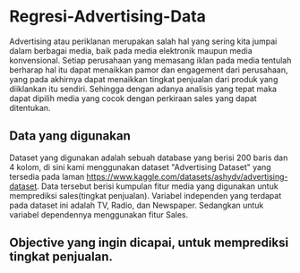 # Regresi-Advertising-Data

Advertising atau periklanan merupakan salah hal yang sering kita jumpai dalam berbagai media, baik pada media elektronik maupun media konvensional. Setiap perusahaan yang memasang iklan pada media tentulah berharap hal itu dapat menaikkan pamor dan engagement dari perusahaan, yang pada akhirnya dapat menaikkan tingkat penjualan dari produk yang diiklankan itu sendiri. Sehingga dengan adanya analisis yang tepat maka dapat dipilih media yang cocok dengan perkiraan sales yang dapat ditentukan.

## Data yang digunakan
Dataset yang digunakan adalah sebuah database yang berisi 200 baris dan 4 kolom, di sini kami menggunakan dataset "Advertising Dataset" yang tersedia pada laman https://www.kaggle.com/datasets/ashydv/advertising-dataset. Data tersebut berisi kumpulan fitur media yang digunakan untuk memprediksi sales(tingkat penjualan). Variabel independen yang terdapat pada dataset ini adalah TV, Radio, dan Newspaper. Sedangkan untuk variabel dependennya menggunakan fitur Sales.

## Objective yang ingin dicapai, untuk memprediksi tingkat penjualan.
